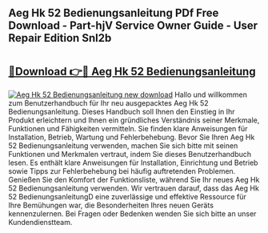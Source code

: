 ## Aeg Hk 52 Bedienungsanleitung PDf Free Download - Part-hjV Service Owner Guide - User Repair Edition Snl2b

# <h2><a href="http://df0j5su.blite.top/?on=Aeg+Hk+52+Bedienungsanleitung">🔗Download 👉🔴 Aeg Hk 52 Bedienungsanleitung</a></h2>

[![Aeg Hk 52 Bedienungsanleitung new download](https://i.imgur.com/lujVjoI.png)](http://df0j5su.blite.top/?on=Aeg+Hk+52+Bedienungsanleitung)
Hallo und willkommen zum Benutzerhandbuch für Ihr neu ausgepacktes Aeg Hk 52 Bedienungsanleitung. Dieses Handbuch soll Ihnen den Einstieg in Ihr Produkt erleichtern und Ihnen ein gründliches Verständnis seiner Merkmale, Funktionen und Fähigkeiten vermitteln. Sie finden klare Anweisungen für Installation, Betrieb, Wartung und Fehlerbehebung. Bevor Sie Ihren Aeg Hk 52 Bedienungsanleitung verwenden, machen Sie sich bitte mit seinen Funktionen und Merkmalen vertraut, indem Sie dieses Benutzerhandbuch lesen. Es enthält klare Anweisungen für Installation, Einrichtung und Betrieb sowie Tipps zur Fehlerbehebung bei häufig auftretenden Problemen. Genießen Sie den Komfort der Funktionsliste, während Sie Ihr neues Aeg Hk 52 Bedienungsanleitung verwenden. Wir vertrauen darauf, dass das Aeg Hk 52 BedienungsanleitungD eine zuverlässige und effektive Ressource für Ihre Bemühungen war, die Besonderheiten Ihres neuen Geräts kennenzulernen. Bei Fragen oder Bedenken wenden Sie sich bitte an unser Kundendienstteam.
